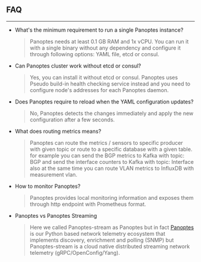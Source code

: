 ## FAQ
---
* What's the minimum requirement to run a single Panoptes instance?
    >Panoptes needs at least 0.1 GB RAM and 1x vCPU. You can run it with a single binary without any dependency and configure it through following options: YAML file, etcd or consul.
* Can Panoptes cluster work without etcd or consul?
    >Yes, you can install it without etcd or consul. Panoptes uses Pseudo build-in health checking service instead and you need to configure node's addresses for each Panoptes daemon.
* Does Panoptes require to reload when the   YAML configuration updates?
    >No, Panoptes detects the changes immediately and apply the new configuration after a few seconds.      
* What does routing metrics means?
    >Panoptes can route the metrics / sensors to specific producer with given topic or route to a specific database with a given table. for example you can send the BGP metrics to Kafka with topic: BGP and send the interface counters to Kafka with topic: Interface also at the same time you can route VLAN metrics to InfluxDB with measurement vlan.
* How to monitor Panoptes?
    >Panoptes provides local monitoring information and exposes them through http endpoint with Prometheus format.
* Panoptes vs Panoptes Streaming
    >Here we called Panoptes-stream as Panoptes but in fact [Panoptes](https://github.com/yahoo/panoptes) is our Python based network telemetry ecosystem that implements discovery, enrichment and polling (SNMP) but Panoptes-stream is a cloud native distributed streaming network telemetry (gRPC/OpenConfig/Yang).
